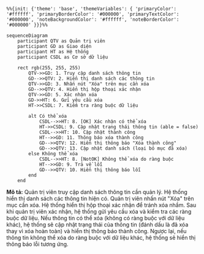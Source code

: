 ```mermaid
%%{init: {'theme': 'base', 'themeVariables': { 'primaryColor': '#ffffff', 'primaryBorderColor': '#000000', 'primaryTextColor': '#000000', 'noteBackgroundColor': '#ffffff', 'noteBorderColor': '#000000' }}}%%

sequenceDiagram
    participant QTV as Quản trị viên
    participant GD as Giao diện
    participant HT as Hệ thống
    participant CSDL as Cơ sở dữ liệu

    rect rgb(255, 255, 255)
        QTV->>GD: 1. Truy cập danh sách thông tin
        GD-->>QTV: 2. Hiển thị danh sách các thông tin
        QTV->>GD: 3. Nhấn nút "Xóa" trên mục cần xóa
        GD-->>QTV: 4. Hiển thị hộp thoại xác nhận
        QTV->>GD: 5. Xác nhận xóa
        GD->>HT: 6. Gửi yêu cầu xóa
        HT->>CSDL: 7. Kiểm tra ràng buộc dữ liệu
        
        alt Có thể xóa
            CSDL-->>HT: 8. [OK] Xác nhận có thể xóa
            HT->>CSDL: 9. Cập nhật trạng thái thông tin (able = false)
            CSDL-->>HT: 10. Cập nhật thành công
            HT-->>GD: 11. Thông báo xóa thành công
            GD-->>QTV: 12. Hiển thị thông báo "Xóa thành công"
            GD-->>QTV: 13. Cập nhật danh sách (loại bỏ mục đã xóa)
        else Không thể xóa
            CSDL-->>HT: 8. [NotOK] Không thể xóa do ràng buộc
            HT-->>GD: 9. Trả về lỗi
            GD-->>QTV: 10. Hiển thị thông báo lỗi
        end
    end
```

**Mô tả:** Quản trị viên truy cập danh sách thông tin cần quản lý. Hệ thống hiển thị danh sách các thông tin hiện có. Quản trị viên nhấn nút "Xóa" trên mục cần xóa. Hệ thống hiển thị hộp thoại xác nhận để tránh xóa nhầm. Sau khi quản trị viên xác nhận, hệ thống gửi yêu cầu xóa và kiểm tra các ràng buộc dữ liệu. Nếu thông tin có thể xóa (không có ràng buộc với dữ liệu khác), hệ thống sẽ cập nhật trạng thái của thông tin (đánh dấu là đã xóa thay vì xóa hoàn toàn) và hiển thị thông báo thành công. Ngược lại, nếu thông tin không thể xóa do ràng buộc với dữ liệu khác, hệ thống sẽ hiển thị thông báo lỗi tương ứng. 